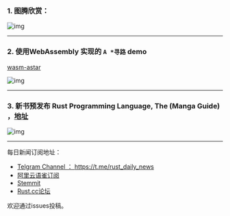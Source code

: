 ###  1.  图腾欣赏：

 ![img](https://wx4.sinaimg.cn/mw690/71684decly1fn0w0nzhxoj21kv1kw7pi.jpg)

---

### 2. 使用WebAssembly 实现的 `A *寻路` demo

[wasm-astar](https://github.com/jakedeichert/wasm-astar)

![img](https://github.com/jakedeichert/wasm-astar/raw/master/dist/demo.gif)

---

### 3. 新书预发布 Rust Programming Language, The (Manga Guide)  ，[地址](https://www.amazon.co.uk/Rust-Programming-Language-Manga-Guide/dp/1593278284/ref=tmm_pap_swatch_0?_encoding=UTF8&qid=1514591488&sr=8-2)

![img](https://wx3.sinaimg.cn/mw690/71684decly1fn0w2e917vj215s0kq0xj.jpg)

---

每日新闻订阅地址：

- [Telgram Channel ： https://t.me/rust_daily_news ](https://t.me/rust_daily_news )
- [阿里云语雀订阅](https://www.yuque.com/chaosbot/rustnews)
- [Stemmit](https://steemit.com/@blackanger)
- [Rust.cc论坛](https://rust.cc)

欢迎通过issues投稿。
